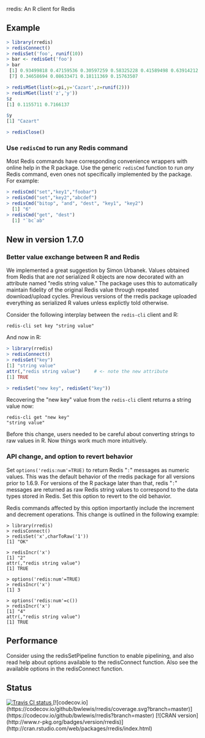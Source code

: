 rredis: An R client for Redis

## Example

```R
> library(rredis)
> redisConnect()         
> redisSet('foo', runif(10))
> bar <- redisGet('foo') 
> bar
 [1] 0.93499818 0.47159536 0.30597259 0.58325228 0.41589498 0.63914212
 [7] 0.34658694 0.08633471 0.18111369 0.15763507

> redisMSet(list(x=pi,y='Cazart',z=runif(2)))
> redisMGet(list('z','y'))
$z
[1] 0.1155711 0.7166137

$y
[1] "Cazart"

> redisClose()
```

### Use `redisCmd` to run any Redis command

Most Redis commands have corresponding convenience wrappers with online
help in the R package. Use the generic `redisCmd` function to run _any_
Redis command, even ones not specifically implemented by the package.
For example:

```r
> redisCmd("set","key1","foobar")
> redisCmd("set","key2","abcdef")
> redisCmd("bitop", "and", "dest", "key1", "key2")
  [1] "6"
> redisCmd("get", "dest")
  [1] "`bc`ab"
```

## New in version 1.7.0

### Better value exchange between R and Redis

We implemented a great suggestion by Simon Urbanek. Values obtained from Redis
that are *not* serialized R objects are now decorated with an attribute named
"redis string value." The package uses this to automatically maintain fidelity
of the original Redis value through repeated download/upload cycles. Previous
versions of the rredis package uploaded everything as serialized R values
unless explictly told otherwise.

Consider the following interplay between the `redis-cli` client and R:

```
redis-cli set key "string value"
```
And now in R:
```r
> library(rredis)
> redisConnect()
> redisGet("key")
[1] "string value"
attr(,"redis string value")     # <- note the new attribute
[1] TRUE

> redisSet("new key", redisGet("key"))
```
Recovering the "new key" value from the `redis-cli` client returns a string
value now:
```
redis-cli get "new key"
"string value"
```
Before this change, users needed to be careful about converting strings to
raw values in R. Now things work much more intuitively.

### API change, and option to revert behavior

Set `options('redis:num'=TRUE)` to return
Redis "`:`" messages as numeric values. This was the default behavior
of the rredis package for all versions prior to 1.6.9. For versions
of the R package later than that, redis "`:`" messages are returned
as raw Redis string values to correspond to the data types stored in Redis.
Set this option to revert to the old behavior.

Redis commands affected by this option importantly include the increment
and decrement operations. This change is outlined in the following example:
```
> library(rredis)
> redisConnect()
> redisSet('x',charToRaw('1'))
[1] "OK"

> redisIncr('x')
[1] "2"
attr(,"redis string value")
[1] TRUE

> options('redis:num'=TRUE)
> redisIncr('x')
[1] 3

> options('redis:num'=c())
> redisIncr('x')
[1] "4"
attr(,"redis string value")
[1] TRUE
```


## Performance

Consider using the redisSetPipeline function to enable pipelining, and also
read help about options available to the redisConnect function.  Also see the
available options in the redisConnect function.

## Status
<a href="https://travis-ci.org/bwlewis/rredis">
<img src="https://travis-ci.org/bwlewis/rredis.svg?branch=master" alt="Travis CI status"></img>
</a>
[![codecov.io](https://codecov.io/github/bwlewis/rredis/coverage.svg?branch=master)](https://codecov.io/github/bwlewis/rredis?branch=master)
[![CRAN version](http://www.r-pkg.org/badges/version/rredis)](http://cran.rstudio.com/web/packages/rredis/index.html)
